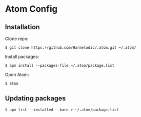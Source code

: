 # Atom Config



## Installation

Clone repo:

```
$ git clone https://github.com/Harmelodic/.atom.git ~/.atom/
```

Install packages:

```
$ apm install --packages-file ~/.atom/package.list
```

Open Atom:

```
$ atom
```

## Updating packages

```
$ apm list --installed --bare > ~/.atom/package.list
```
